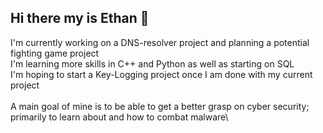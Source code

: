 ## Hi there my is Ethan 👋

I'm currently working on a DNS-resolver project and planning a potential fighting game project\
I'm learning more skills in C++ and Python as well as starting on SQL\
I'm hoping to start a Key-Logging project once I am done with my current project\
<br/>
A main goal of mine is to be able to get a better grasp on cyber security; primarily to learn about and how to combat malware\
<!--
**Ynot654/Ynot654** is a ✨ _special_ ✨ repository because its `README.md` (this file) appears on your GitHub profile.

Here are some ideas to get you started:

- 🔭 I’m currently working on ...
- 🌱 I’m currently learning ...
- 👯 I’m looking to collaborate on ...
- 🤔 I’m looking for help with ...
- 💬 Ask me about ...
- 📫 How to reach me: ...
- 😄 Pronouns: ...
- ⚡ Fun fact: ...
-->
